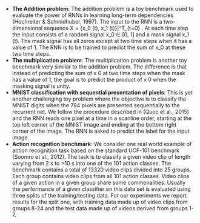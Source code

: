 - **The Addition problem**: 
The addition problem is a toy benchmark used to evaluate the power of RNNs in learning long-term dependencies (Hochreiter & Schmidhuber, 1997). The input to the RNN is a two-dimensional sequence X = \{x_0 (t), x_1 (t)\}|^T_{t=0} . At each time step the input consists of a random signal x_0 ∈ [0, 1] and a mask signal x_1 (t). The mask signal has all zeros except at two time steps when it has a value of 1. The RNN is to be trained to predict the sum of x_0 at these two time steps.
- **The multiplication problem**:
The multiplication problem is another toy benchmark very similar to the addition problem. The difference is that instead of predicting the sum of x 0 at two time steps when the mask has a value of 1, the goal is to predict the product of x 0 when the masking signal is unity.
- **MNIST classification with sequential presentation of pixels**:
This is yet another challenging toy problem where the objective is to classify the MNIST digits when the 784 pixels are presented sequentially to the recurrent net. We follow the procedure described in (Quoc et al., 2015) and the RNN reads one pixel at a time in a scanline order, starting at the top left corner of the MNIST image and ending at the bottom right corner of the image. The RNN is asked to predict the label for the input image.
- **Action recognition benchmark**:
We consider one real world example of action recognition task based on the standard UCF-101 benchmark (Soomro et al., 2012). The task is to classify a given video clip of length varying from 2 s to >10 s into one of the 101 action classes. The benchmark contains a total of 13320 video clips divided into 25 groups. Each group contains video clips from all 101 action classes. Video clips of a given action in a given group share some commonalities. Usually the performance of a given classifier on this data set is evaluated using three splits of the training/testing data. For our experiments we report results for the split one, with training data made up of video clips from groups 8-24 and the test data made up of videos derived from groups 1-7.
